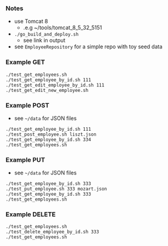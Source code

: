 
### Notes

* use Tomcat 8
    * .e.g ~/tools/tomcat_8_5_32_5151
* `./go_build_and_deploy.sh`
    * see link in output
* see `EmployeeRepository` for a simple repo with toy seed data

### Example GET

```
./test_get_employees.sh
./test_get_employee_by_id.sh 111
./test_get_edit_employee_by_id.sh 111
./test_get_edit_new_employee.sh
```

### Example POST

* see `~/data` for JSON files

```
./test_get_employee_by_id.sh 111
./test_post_employee.sh liszt.json
./test_get_employee_by_id.sh 334
./test_get_employees.sh
```

### Example PUT

* see `~/data` for JSON files

```
./test_get_employee_by_id.sh 333
./test_put_employee.sh 333 mozart.json
./test_get_employee_by_id.sh 333
./test_get_employees.sh
```

### Example DELETE

```
./test_get_employees.sh
./test_delete_employee_by_id.sh 333
./test_get_employees.sh
```
